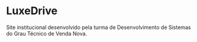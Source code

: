 # LuxeDrive
Site institucional desenvolvido pela turma de Desenvolvimento de Sistemas do Grau Técnico de Venda Nova.
